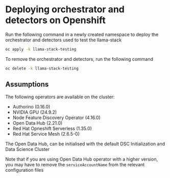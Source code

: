 # Deploying orchestrator and detectors on Openshift

Run the following command in a newly created namespace to deploy the orchestrator and detectors used to test the llama-stack

```bash
oc apply -k llama-stack-testing
```

To remove the orchestrator and detectors, run the following command

```bash
oc delete -k llama-stack-testing
```

## Assumptions

The following operators are available on the cluster:

- Authorino (0.16.0)
- NVIDIA GPU (24.9.2)
- Node Feature Discovery Operator (4.16.0)
- Open Data Hub (2.21.0)
- Red Hat Opneshift Serverless (1.35.0)
- Red Hat Service Mesh (2.6.5-0)

The Open Data Hub, can be initialised with the default DSC Initialization and Data Science Cluster

Note that if you are using Open Data Hub operator with a higher version, you may have to remove the  `serviceAccountName` from the relevant configuration files